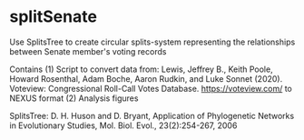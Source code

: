 # splitSenate

Use SplitsTree to create circular splits-system representing the relationships between Senate member's voting records

Contains 
(1) Script to convert data from: Lewis, Jeffrey B., Keith Poole, Howard Rosenthal, Adam Boche, Aaron Rudkin, and Luke Sonnet (2020). Voteview: Congressional Roll-Call Votes Database. https://voteview.com/
to NEXUS format
(2) Analysis figures


SplitsTree: D. H. Huson and D. Bryant, Application of Phylogenetic Networks in Evolutionary Studies, Mol. Biol. Evol., 23(2):254-267, 2006
